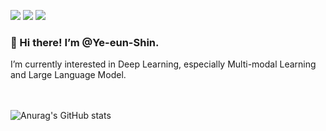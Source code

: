 <a href="onlyforcomputer00@gmail.com" target="_blank"><img src="https://img.shields.io/badge/Gmail-EA4335?style=flat-square&logo=onlyforcomputer00@gmail.com&logoColor=white"/></a>
<a href="https://velog.io/@ryan01" target="_blank"><img src="https://img.shields.io/badge/velog-20C997?style=flat-square&logo=Blog&logoColor=white"/></a>
<a href="https://www.linkedin.com/in/%EC%98%88%EC%9D%80-%EC%8B%A0-4a57b7270/" target="_blank"><img src="https://img.shields.io/badge/linkedin-0A66C2?style=flat-square&logo=LinkedIn&logoColor=white"/></a>


<h3>👋 Hi there! I’m @Ye-eun-Shin.</h3>
I’m currently interested in Deep Learning, especially Multi-modal Learning and Large Language Model.
<br>
<br>
<br>

![Anurag's GitHub stats](https://github-readme-stats.vercel.app/api?username=Ye-eun-Shin&show_icons=true&theme=radical)

<!---
Ye-eun-Shin/Ye-eun-Shin is a ✨ special ✨ repository because its `README.md` (this file) appears on your GitHub profile.
You can click the Preview link to take a look at your changes.
--->
